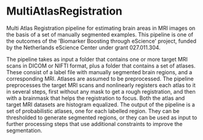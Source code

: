# MultiAtlasRegistration
Multi Atlas Registration pipeline for estimating brain areas in MRI images on the basis of a set of manually segmented examples. This pipeline is one of the outcomes of the 'Biomarker Boosting through eScience' project, funded by the Netherlands eScience Center under grant 027.011.304.

The pipeline takes as input a folder that contains one or more target MRI scans in DICOM or NIFTI format, plus a folder that contains a set of atlases. These consist of a label file with manually segmented brain regions, and a corresponding MRI. Atlases are assumed to be preprocessed. The pipeline preprocesses the target MRI scans and nonlinearly registers each atlas to it in several steps, first without any mask to get a rough registration, and then with a brainmask that helps the registration to focus. Both the atlas and target MRI datasets are histogram equalized.
The output of the pipeline is a set of probabilistic atlases, one for each labelled region. They can be thresholded to generate segmented regions, or they can be used as input to further processing steps that use additional constraints to improve the segmentation.
